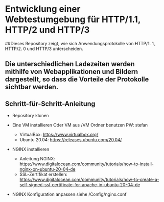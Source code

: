 # Entwicklung einer Webtestumgebung für HTTP/1.1, HTTP/2 und HTTP/3

##Dieses Repository zeigt, wie sich Anwendungsprotokolle von HTTP/1. 1, HTTP/2. 0 und HTTP/3 unterscheiden.
## Die unterschiedlichen Ladezeiten werden mithilfe von Webapplikationen und Bildern dargestellt, so dass die Vorteile der Protokolle sichtbar werden.
## Schritt-für-Schritt-Anleitung 

- Repository klonen


- Eine VM installieren Oder VM aus /VM Ordner benutzen PW: stefan
  - VirtualBox:  https://www.virtualbox.org/
  - Ubuntu 20.04: https://releases.ubuntu.com/20.04/


- NGINX installieren 
  - Anleitung NGINX: https://www.digitalocean.com/community/tutorials/how-to-install-nginx-on-ubuntu-20-04-de
  - SSL-Zertifikat erstellen: https://www.digitalocean.com/community/tutorials/how-to-create-a-self-signed-ssl-certificate-for-apache-in-ubuntu-20-04-de


- NGINX Konfiguration anpassen siehe /Config/nginx.conf
